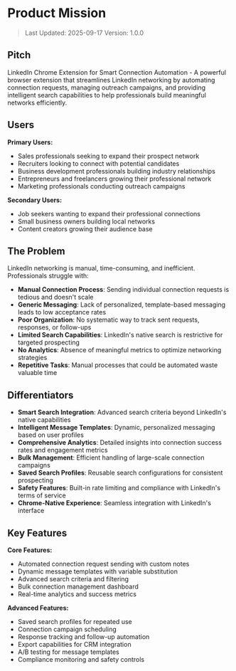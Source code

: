 # Product Mission

> Last Updated: 2025-09-17
> Version: 1.0.0

## Pitch

LinkedIn Chrome Extension for Smart Connection Automation - A powerful browser extension that streamlines LinkedIn networking by automating connection requests, managing outreach campaigns, and providing intelligent search capabilities to help professionals build meaningful networks efficiently.

## Users

**Primary Users:**
- Sales professionals seeking to expand their prospect network
- Recruiters looking to connect with potential candidates
- Business development professionals building industry relationships
- Entrepreneurs and freelancers growing their professional network
- Marketing professionals conducting outreach campaigns

**Secondary Users:**
- Job seekers wanting to expand their professional connections
- Small business owners building local networks
- Content creators growing their audience base

## The Problem

LinkedIn networking is manual, time-consuming, and inefficient. Professionals struggle with:

- **Manual Connection Process**: Sending individual connection requests is tedious and doesn't scale
- **Generic Messaging**: Lack of personalized, template-based messaging leads to low acceptance rates
- **Poor Organization**: No systematic way to track sent requests, responses, or follow-ups
- **Limited Search Capabilities**: LinkedIn's native search is restrictive for targeted prospecting
- **No Analytics**: Absence of meaningful metrics to optimize networking strategies
- **Repetitive Tasks**: Manual processes that could be automated waste valuable time

## Differentiators

- **Smart Search Integration**: Advanced search criteria beyond LinkedIn's native capabilities
- **Intelligent Message Templates**: Dynamic, personalized messaging based on user profiles
- **Comprehensive Analytics**: Detailed insights into connection success rates and engagement metrics
- **Bulk Management**: Efficient handling of large-scale connection campaigns
- **Saved Search Profiles**: Reusable search configurations for consistent prospecting
- **Safety Features**: Built-in rate limiting and compliance with LinkedIn's terms of service
- **Chrome-Native Experience**: Seamless integration with LinkedIn's interface

## Key Features

**Core Features:**
- Automated connection request sending with custom notes
- Dynamic message templates with variable substitution
- Advanced search criteria and filtering
- Bulk connection management dashboard
- Real-time analytics and success metrics

**Advanced Features:**
- Saved search profiles for repeated use
- Connection campaign scheduling
- Response tracking and follow-up automation
- Export capabilities for CRM integration
- A/B testing for message templates
- Compliance monitoring and safety controls